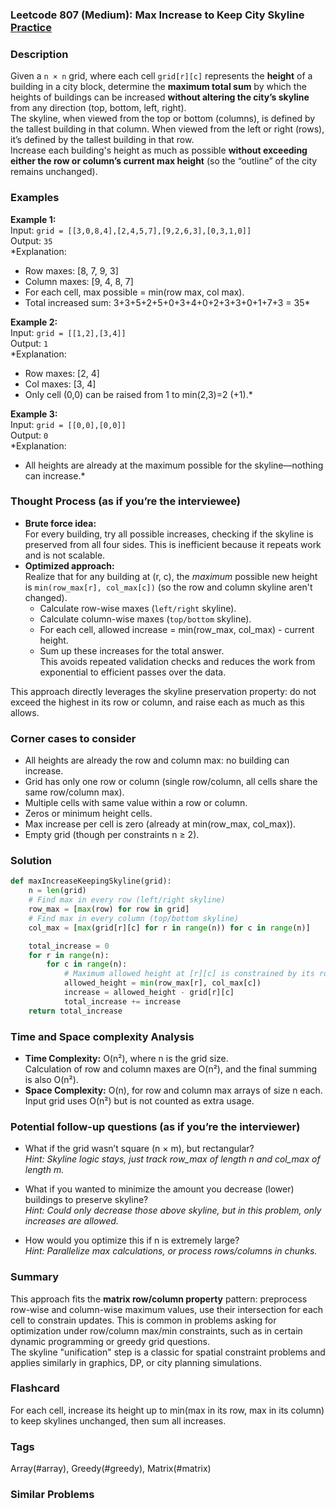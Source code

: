 ### Leetcode 807 (Medium): Max Increase to Keep City Skyline [Practice](https://leetcode.com/problems/max-increase-to-keep-city-skyline)

### Description  
Given a `n × n` grid, where each cell `grid[r][c]` represents the **height** of a building in a city block, determine the **maximum total sum** by which the heights of buildings can be increased **without altering the city’s skyline** from any direction (top, bottom, left, right).  
The skyline, when viewed from the top or bottom (columns), is defined by the tallest building in that column. When viewed from the left or right (rows), it’s defined by the tallest building in that row.  
Increase each building's height as much as possible **without exceeding either the row or column’s current max height** (so the “outline” of the city remains unchanged).

### Examples  

**Example 1:**  
Input: `grid = [[3,0,8,4],[2,4,5,7],[9,2,6,3],[0,3,1,0]]`  
Output: `35`  
*Explanation:  
- Row maxes:   [8, 7, 9, 3]  
- Column maxes: [9, 4, 8, 7]  
- For each cell, max possible = min(row max, col max).  
- Total increased sum: 3+3+5+2+5+0+3+4+0+2+3+3+0+1+7+3 = 35*

**Example 2:**  
Input: `grid = [[1,2],[3,4]]`  
Output: `1`  
*Explanation:  
- Row maxes: [2, 4]  
- Col maxes: [3, 4]  
- Only cell (0,0) can be raised from 1 to min(2,3)=2 (+1).*

**Example 3:**  
Input: `grid = [[0,0],[0,0]]`  
Output: `0`  
*Explanation:  
- All heights are already at the maximum possible for the skyline—nothing can increase.*

### Thought Process (as if you’re the interviewee)  

- **Brute force idea:**  
  For every building, try all possible increases, checking if the skyline is preserved from all four sides. This is inefficient because it repeats work and is not scalable.
- **Optimized approach:**  
  Realize that for any building at (r, c), the *maximum* possible new height is `min(row_max[r], col_max[c])` (so the row and column skyline aren't changed).  
  - Calculate row-wise maxes (`left/right` skyline).
  - Calculate column-wise maxes (`top/bottom` skyline).
  - For each cell, allowed increase = min(row_max, col_max) - current height.
  - Sum up these increases for the total answer.  
  This avoids repeated validation checks and reduces the work from exponential to efficient passes over the data.

This approach directly leverages the skyline preservation property: do not exceed the highest in its row or column, and raise each as much as this allows.

### Corner cases to consider  
- All heights are already the row and column max: no building can increase.
- Grid has only one row or column (single row/column, all cells share the same row/column max).
- Multiple cells with same value within a row or column.
- Zeros or minimum height cells.
- Max increase per cell is zero (already at min(row_max, col_max)).
- Empty grid (though per constraints n ≥ 2).

### Solution

```python
def maxIncreaseKeepingSkyline(grid):
    n = len(grid)
    # Find max in every row (left/right skyline)
    row_max = [max(row) for row in grid]
    # Find max in every column (top/bottom skyline)
    col_max = [max(grid[r][c] for r in range(n)) for c in range(n)]

    total_increase = 0
    for r in range(n):
        for c in range(n):
            # Maximum allowed height at [r][c] is constrained by its row and column
            allowed_height = min(row_max[r], col_max[c])
            increase = allowed_height - grid[r][c]
            total_increase += increase
    return total_increase
```

### Time and Space complexity Analysis  

- **Time Complexity:** O(n²), where n is the grid size.  
  Calculation of row and column maxes are O(n²), and the final summing is also O(n²).
- **Space Complexity:** O(n), for row and column max arrays of size n each. Input grid uses O(n²) but is not counted as extra usage.

### Potential follow-up questions (as if you’re the interviewer)  

- What if the grid wasn’t square (n × m), but rectangular?  
  *Hint: Skyline logic stays, just track row_max of length n and col_max of length m.*

- What if you wanted to minimize the amount you decrease (lower) buildings to preserve skyline?  
  *Hint: Could only decrease those above skyline, but in this problem, only increases are allowed.*

- How would you optimize this if n is extremely large?  
  *Hint: Parallelize max calculations, or process rows/columns in chunks.*

### Summary

This approach fits the **matrix row/column property** pattern: preprocess row-wise and column-wise maximum values, use their intersection for each cell to constrain updates. This is common in problems asking for optimization under row/column max/min constraints, such as in certain dynamic programming or greedy grid questions.  
The skyline "unification" step is a classic for spatial constraint problems and applies similarly in graphics, DP, or city planning simulations.


### Flashcard
For each cell, increase its height up to min(max in its row, max in its column) to keep skylines unchanged, then sum all increases.

### Tags
Array(#array), Greedy(#greedy), Matrix(#matrix)

### Similar Problems

